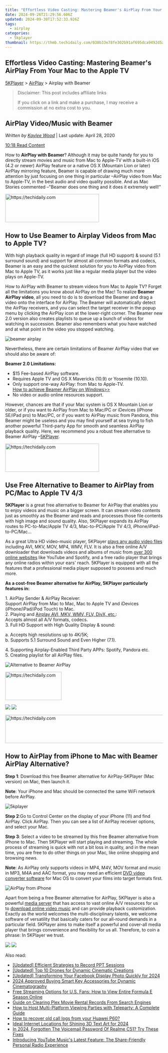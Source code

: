```yaml
---
title: "Effortless Video Casting: Mastering Beamer's AirPlay From Your Mac to the Apple TV"
date: 2024-09-26T21:29:56.606Z
updated: 2024-09-30T17:52:33.926Z
tags:
  - airplay
categories:
  - 5kplayer
thumbnail: https://thmb.techidaily.com/038b33e78fe302b91af695dca9492d5a59b454dc5fa29741f1fdb28831c2ca72.jpg
---
```


## Effortless Video Casting: Mastering Beamer's AirPlay From Your Mac to the Apple TV

[5KPlayer](https://tools.techidaily.com/5kplayer/products/) \> [AirPlay](https://tools.techidaily.com/5kplayer/airplay/) \> Airplay with Beamer

>  Disclaimer: This post includes affiliate links
>
>  If you click on a link and make a purchase, I may receive a commission at no extra cost to you.
>

## AirPlay Video/Music with Beamer

 _Written by [Kaylee Wood](https://www.quora.com/profile/Amanda-Hu-21)_ | Last update: April 28, 2020

[10:18 Read Content](https://tools.techidaily.com/5kplayer/airplay/)

How to **AirPlay with Beamer**? Although it may be quite handy for you to directly stream movies and music from Mac to Apple-TV with a built-in iOS (4.2 or newer) AirPlay feature or a native OS X (Mountain Lion or later) AirPlay mirroring feature, Beamer is capable of drawing much more attention by just focusing on one thing in particular –AirPlay video from Mac to Apple-TV, in the best audio and video quality possible. And as Mac Stories commented –"Beamer does one thing and it does it extremely well!"

<!-- affiliate ads begin -->
<a href="https://aligracehair.sjv.io/c/5597632/2080328/19272" target="_top" id="2080328">
  <img src="//a.impactradius-go.com/display-ad/19272-2080328" border="0" alt="https://techidaily.com" width="300" height="90"/>
</a>
<img height="0" width="0" src="https://aligracehair.sjv.io/i/5597632/2080328/19272" style="position:absolute;visibility:hidden;" border="0" />
<!-- affiliate ads end -->

## How to Use Beamer to Airplay Videos from Mac to Apple TV?

With high playback quality in regard of image (full HD support) & sound (5.1 surround sound) and support for almost all common formats and codecs, Beamer is an easy and the quickest solution for you to AirPlay video from Mac to Apple TV, as it works just like a regular media player but the video plays on Apple-TV.

How to AirPlay with Beamer to stream videos from Mac to Apple TV? Forget all the limitations you know about AirPlay on the Mac! To realize **Beamer AirPlay video**, all you need to do is to download the Beamer and drag a video onto the interface for AirPlay. The Beamer will automatically detect the AirPlay receivers, and you can select the target receiver in the popup menu by clicking the AirPlay icon at the lower-right corner. The Beamer new 2.0 version also creates playlists to queue up a bunch of videos for watching in succession. Beamer also remembers what you have watched and at what point in the video you stopped watching.

![beamer airplay](https://www.5kplayer.com/airplay/img/5kp-airplay-how-to-airplay-zjy.jpg)

Nevertheless, there are certain limitations of Beamer AirPlay video that we should also be aware of:

**Beamer 2.0 Limitations:**

* $15 Fee-based AirPlay software.
* Requires Apple TV and OS X Mavericks (10.9) or Yosemite (10.10).
* Only support one-way AirPlay: from Mac to Apple-TV.  
[How to achieve Beamer AirPlay on Windows>>](https://tools.techidaily.com/5kplayer/airplay/)
* No video or audio online resources support.

However, chances are that if your Mac system is OS X Mountain Lion or older, or if you want to AirPlay from Mac to Mac/PC or iDevices (iPhone SE/iPad pro) to Mac/PC, or if you want to AirPlay music from Pandora, this Beamer might be useless and you may find yourself at sea trying to fish another powerful Third-party App for smooth and seamless AirPlay playback quality. Here, we recommend you a robust free alternative to Beamer AirPlay –[5KPlayer](https://tools.techidaily.com/5kplayer/products/).

<!-- affiliate ads begin -->
<a href="https://aligracehair.sjv.io/c/5597632/2012415/19272" target="_top" id="2012415">
  <img src="//a.impactradius-go.com/display-ad/19272-2012415" border="0" alt="https://techidaily.com" width="300" height="90"/>
</a>
<img height="0" width="0" src="https://aligracehair.sjv.io/i/5597632/2012415/19272" style="position:absolute;visibility:hidden;" border="0" />
<!-- affiliate ads end -->

## Use Free Alternative to Beamer to AirPlay from PC/Mac to Apple TV 4/3

**5KPlayer** is a great free alternative to Beamer for AirPlay that enables you to enjoy videos and music on a bigger screen. It can stream video contents just as smoothly as the Beamer and reads and processes those file contents with high image and sound quality. Also, 5KPlayer expands its AirPlay routes to PC-to-Mac/Apple TV 4/3, Mac-to-PC/Apple TV 4/3, iPhone/iPad-to-PC/Mac...

As a great Ultra HD video-music player, 5KPlayer [plays any audio video files](https://tools.techidaily.com/5kplayer/video-music-player/) including AVI, MKV, MOV, MP4, WMV, FLV. It is also a free online A/V downloader that downloads videos and albums of music from [over 300 online websites](https://tools.techidaily.com/5kplayer/youtube-download/) like YouTube and Spotify, and a free radio player that brings any online radios within your ears' reach. 5KPlayer is equipped with all the features that a professional media player supposed to possess and much more.

**As a cost-free Beamer alternative for AirPlay, 5KPlayer particularly features in:**

1\. AirPlay Sender & AirPlay Receiver:   
 Support AirPlay from Mac to Mac, Mac to Apple TV and iDevices (iPhone/iPad/iPod Touch) to Mac.  
 2\. Playing and [Airplay AVI, MKV, WMV, FLV, DivX, etc.](https://tools.techidaily.com/5kplayer/airplay/):  
Accepts almost all A/V formats, codecs.  
 3\. Full HD Support with High Quality Display & sound:

 a. Accepts high resolutions up to 4K/5K;   
b. Supports 5.1 Surround Sound and Even Higher (7.1). 

4\. Supporting Airplay-Enabled Third Party APPs: Spotify, Pandora etc.  
 5\. Creating playlist for all AirPlay files.

![Alternative to Beamer AirPlay](https://www.5kplayer.com/airplay/img/5kplayer.jpg) 

<!-- affiliate ads begin -->
<a href="https://25home.pxf.io/c/5597632/2148639/16836" target="_top" id="2148639">
  <img src="//a.impactradius-go.com/display-ad/16836-2148639" border="0" alt="https://techidaily.com" width="180" height="90"/>
</a>
<img height="0" width="0" src="https://25home.pxf.io/i/5597632/2148639/16836" style="position:absolute;visibility:hidden;" border="0" />
<!-- affiliate ads end -->

[![](https://www.5kplayer.com/airplay/../button/freedownwhitewin.png)](https://tools.techidaily.com/5kplayer/products/) [![](https://www.5kplayer.com/airplay/../button/freedownbackmac.png)](https://tools.techidaily.com/5kplayer/products/) 

<!-- affiliate ads begin -->
<a href="https://appsumo.8odi.net/c/5597632/1062447/7443" target="_top" id="1062447">
  <img src="//a.impactradius-go.com/display-ad/7443-1062447" border="0" alt="https://techidaily.com" width="600" height="90"/>
</a>
<img height="0" width="0" src="https://appsumo.8odi.net/i/5597632/1062447/7443" style="position:absolute;visibility:hidden;" border="0" />
<!-- affiliate ads end -->

## How to AirPlay from iPhone to Mac with Beamer AirPlay Alternative?

**Step 1**: Download this free Beamer alternative for AirPlay-5KPlayer (Mac version) on Mac, then launch it.

**Note**: Your iPhone and Mac should be connected the same WiFi network before AirPlay.

![5kplayer](https://www.5kplayer.com/airplay/img/5kplayer-airplay.jpg) 

**Step 2**:Go to Control Center on the display of your iPhone (11) and find AirPlay. Click AirPlay. Then you can see a list of AirPlay receiver options, and select your Mac.

**Step 3**: Select a video to be streamed by this free Beamer alternative from iPhone to Mac. Then 5KPlayer will start playing and streaming. The whole process of streaming is quick with not a bit loss in quality, and in the mean time, you are free to do other things on your Mac, like online shopping and browsing news.

**Note**: As AirPlay only supports videos in MP4, M4V, MOV format and music in MP3, M4A and AAC format, you may need an efficient [DVD video converter software](https://tools.techidaily.com/5kplayer/products/) for Mac OS to convert your films into target formats first. 

![AirPlay from iPhone](https://www.5kplayer.com/airplay/img/guide-5kplayer-5.jpg) 

Apart from being a free Beamer alternative for AirPlay, 5KPlayer is also a powerful [media server](https://tools.techidaily.com/5kplayer/airplay/) that has access to vast online A/V resources for us to [download online video music](https://tools.techidaily.com/5kplayer/products/) and can provide playback customization. Exactly as the world welcomes the multi-disciplinary talents, we welcome software of versatility that basically caters for our all-round demands in a particular field. 5KPlayer aims to make itself a powerful and cover-all media player that brings convenience and flexibility for us all. Therefore, to coin a phrase: In 5KPlayer we trust.

[![](https://www.5kplayer.com/airplay/../button/freedownwhitewin.png)](https://tools.techidaily.com/5kplayer/products/) [![](https://www.5kplayer.com/airplay/../button/freedownbackmac.png)](https://tools.techidaily.com/5kplayer/products/)

<ins class="adsbygoogle"
     style="display:block"
     data-ad-format="autorelaxed"
     data-ad-client="ca-pub-7571918770474297"
     data-ad-slot="1223367746"></ins>

<ins class="adsbygoogle"
     style="display:block"
     data-ad-client="ca-pub-7571918770474297"
     data-ad-slot="8358498916"
     data-ad-format="auto"
     data-full-width-responsive="true"></ins>

<span class="atpl-alsoreadstyle">Also read:</span>
<div><ul>
<li><a href="https://video-screen-grab.techidaily.com/updated-efficient-strategies-to-record-ppt-sessions/"><u>[Updated] Efficient Strategies to Record PPT Sessions</u></a></li>
<li><a href="https://some-guidance.techidaily.com/updated-top-10-drones-for-dynamic-cinematic-creations/"><u>[Updated] Top 10 Drones for Dynamic Cinematic Creations</u></a></li>
<li><a href="https://facebook-videos.techidaily.com/updated-transforming-your-facebook-display-photo-quickly-for-2024/"><u>[Updated] Transforming Your Facebook Display Photo Quickly for 2024</u></a></li>
<li><a href="https://extra-tips.techidaily.com/2024-approved-buying-smart-key-accessories-for-dynamic-cinematography/"><u>2024 Approved Buying Smart Key Accessories for Dynamic Cinematography</u></a></li>
<li><a href="https://media-tips.techidaily.com/free-streaming-options-for-us-fans-how-to-view-entire-formula-e-season-online/"><u>Free Streaming Options for U.S. Fans: How to View Entire Formula E Season Online</u></a></li>
<li><a href="https://media-tips.techidaily.com/guide-on-clearing-plex-movie-rental-records-from-search-engines/"><u>Guide on Clearing Plex Movie Rental Records From Search Engines</u></a></li>
<li><a href="https://media-tips.techidaily.com/how-to-host-multi-platform-viewing-parties-with-teleparty-a-complete-guide/"><u>How to Host Multi-Platform Viewing Parties with Teleparty: A Complete Guide</u></a></li>
<li><a href="https://blog-min.techidaily.com/how-to-recover-old-call-logs-from-your-huawei-p60-by-fonelab-android-recover-call-logs/"><u>How to recover old call logs from your Huawei P60?</u></a></li>
<li><a href="https://some-knowledge.techidaily.com/ideal-internet-locations-for-shining-3d-text-art-for-2024/"><u>Ideal Internet Locations for Shining 3D Text Art for 2024</u></a></li>
<li><a href="https://easy-unlock-android.techidaily.com/in-2024-forgotten-the-voicemail-password-of-realme-c51-try-these-fixes-by-drfone-android/"><u>In 2024, Forgotten The Voicemail Password Of Realme C51? Try These Fixes</u></a></li>
<li><a href="https://media-tips.techidaily.com/introducing-youtube-musics-latest-feature-the-share-friendly-personal-radio-experience/"><u>Introducing YouTube Music's Latest Feature: The Share-Friendly Personal Radio Experience</u></a></li>
</ul></div>

